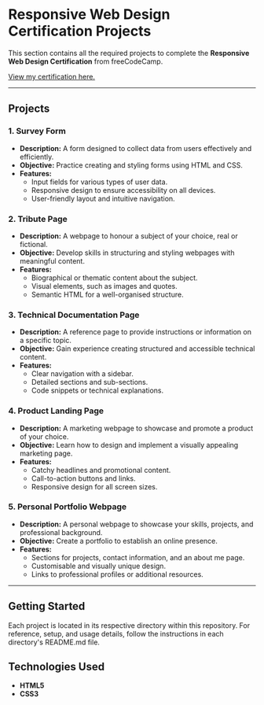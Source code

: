 # Responsive Web Design Certification Projects

This section contains all the required projects to complete the **Responsive Web Design Certification** from freeCodeCamp.

[View my certification here.](https://www.freecodecamp.org/certification/-SirLancelot/responsive-web-design)

--------------------------------------------------------------------------------------------------------------------------

## Projects

### 1. Survey Form  
- **Description:** A form designed to collect data from users effectively and efficiently.  
- **Objective:** Practice creating and styling forms using HTML and CSS.  
- **Features:**  
  - Input fields for various types of user data.  
  - Responsive design to ensure accessibility on all devices.  
  - User-friendly layout and intuitive navigation.  

### 2. Tribute Page  
- **Description:** A webpage to honour a subject of your choice, real or fictional.  
- **Objective:** Develop skills in structuring and styling webpages with meaningful content.  
- **Features:**  
  - Biographical or thematic content about the subject.  
  - Visual elements, such as images and quotes.  
  - Semantic HTML for a well-organised structure.  

### 3. Technical Documentation Page  
- **Description:** A reference page to provide instructions or information on a specific topic.  
- **Objective:** Gain experience creating structured and accessible technical content.  
- **Features:**  
  - Clear navigation with a sidebar.  
  - Detailed sections and sub-sections.  
  - Code snippets or technical explanations.  

### 4. Product Landing Page  
- **Description:** A marketing webpage to showcase and promote a product of your choice.  
- **Objective:** Learn how to design and implement a visually appealing marketing page.  
- **Features:**  
  - Catchy headlines and promotional content.  
  - Call-to-action buttons and links.  
  - Responsive design for all screen sizes.  

### 5. Personal Portfolio Webpage  
- **Description:** A personal webpage to showcase your skills, projects, and professional background.  
- **Objective:** Create a portfolio to establish an online presence.  
- **Features:**  
  - Sections for projects, contact information, and an about me page.  
  - Customisable and visually unique design.  
  - Links to professional profiles or additional resources.  

------------------

## Getting Started

Each project is located in its respective directory within this repository. For reference, setup, and usage details, follow the instructions in each directory's README.md file.

## Technologies Used

- **HTML5**  
- **CSS3**  
